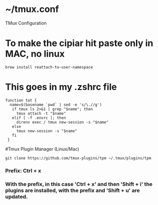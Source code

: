 
# ~/tmux.conf
TMux Configuration
# To make the cipiar hit paste only in MAC, no linux
```
brew install reattach-to-user-namespace
```
# This goes in my .zshrc file
```
function tat {
  name=$(basename `pwd` | sed -e 's/\.//g')
   if tmux ls 2>&1 | grep "$name"; then
     tmux attach -t "$name"
   elif [ -f .envrc ]; then
     direnv exec / tmux new-session -s "$name"
   else
     tmux new-session -s "$name"
   fi
 }
 ````

#Tmux Plugin Manager (Linux/Mac)
```
git clone https://github.com/tmux-plugins/tpm ~/.tmux/plugins/tpm
```

### Prefix: Ctrl + x
### With the prefix, in this case 'Ctrl + x' and then 'Shift + i' the plugins are installed, with the prefix and 'Shift + u' are updated.
